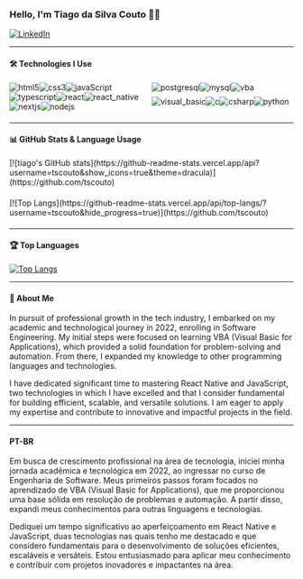 ### Hello, I'm Tiago da Silva Couto 👋🏽

[![LinkedIn](https://img.shields.io/badge/LinkedIn-0077B5?style=for-the-badge&logo=linkedin&logoColor=white)](https://www.linkedin.com/in/tiago-da-silva-couto-6830baa9/)

---

#### 🛠️ Technologies I Use

<div style="display: flex; flex-wrap: wrap; justify-content: space-between; margin-bottom: 20px;">
  <div style="flex: 1; display: flex; flex-wrap: wrap; justify-content: flex-start;">
    <img align="center" alt="html5" src="https://img.shields.io/badge/HTML5-E34F26?style=for-the-badge&logo=html5&logoColor=white" />
    <img align="center" alt="css3" src="https://img.shields.io/badge/CSS3-1572B6?style=for-the-badge&logo=css3&logoColor=white" />
    <img align="center" alt="javaScript" src="https://img.shields.io/badge/JavaScript-F7DF1E?style=for-the-badge&logo=javascript&logoColor=black" />
    <img align="center" alt="typescript" src="https://img.shields.io/badge/TypeScript-3178C6?style=for-the-badge&logo=typescript&logoColor=white" />
    <img align="center" alt="react" src="https://img.shields.io/badge/React-20232A?style=for-the-badge&logo=react&logoColor=61DAFB" />
    <img align="center" alt="react_native" src="https://img.shields.io/badge/React_Native-20232A?style=for-the-badge&logo=react&logoColor=61DAFB" />
    <img align="center" alt="nextjs" src="https://img.shields.io/badge/Next.js-000000?style=for-the-badge&logo=next.js&logoColor=white" />
    <img align="center" alt="nodejs" src="https://img.shields.io/badge/Node.js-339933?style=for-the-badge&logo=node.js&logoColor=white" />
  </div>
  <div style="flex: 1; display: flex; flex-wrap: wrap; justify-content: flex-start;">
    <img align="center" alt="postgresql" src="https://img.shields.io/badge/PostgreSQL-4169E1?style=for-the-badge&logo=postgresql&logoColor=white" />
    <img align="center" alt="mysql" src="https://img.shields.io/badge/MySQL-4479A1?style=for-the-badge&logo=mysql&logoColor=white" />
    <img align="center" alt="vba" src="https://img.shields.io/badge/VBA-00A300?style=for-the-badge&logo=windows&logoColor=white" />
    <img align="center" alt="visual_basic" src="https://img.shields.io/badge/Visual_Basic-512BD4?style=for-the-badge&logo=visualstudio&logoColor=white" />
    <img align="center" alt="c" src="https://img.shields.io/badge/C-00599C?style=for-the-badge&logo=c&logoColor=white" />
    <img align="center" alt="csharp" src="https://img.shields.io/badge/C%23-239120?style=for-the-badge&logo=c-sharp&logoColor=white" />
    <img align="center" alt="python" src="https://img.shields.io/badge/Python-3776AB?style=for-the-badge&logo=python&logoColor=white" />
  </div>
</div>

---

#### 📊 GitHub Stats & Language Usage

<div style="display: flex; flex-wrap: wrap; gap: 20px; margin-bottom: 20px;">
  <div style="flex: 1;">
    [![tiago's GitHub stats](https://github-readme-stats.vercel.app/api?username=tscouto&show_icons=true&theme=dracula)](https://github.com/tscouto)
  </div>
  <div style="flex: 1;">
    [![Top Langs](https://github-readme-stats.vercel.app/api/top-langs/?username=tscouto&hide_progress=true)](https://github.com/tscouto)
  </div>
</div>

---

#### 🏆 Top Languages

[![Top Langs](https://github-readme-stats.vercel.app/api/top-langs/?username=tscouto&layout=pie)](https://github.com/tscouto)

---

#### 🚀 About Me

In pursuit of professional growth in the tech industry, I embarked on my academic and technological journey in 2022, enrolling in Software Engineering. My initial steps were focused on learning VBA (Visual Basic for Applications), which provided a solid foundation for problem-solving and automation. From there, I expanded my knowledge to other programming languages and technologies.

I have dedicated significant time to mastering React Native and JavaScript, two technologies in which I have excelled and that I consider fundamental for building efficient, scalable, and versatile solutions. I am eager to apply my expertise and contribute to innovative and impactful projects in the field.

---

#### PT-BR

Em busca de crescimento profissional na área de tecnologia, iniciei minha jornada acadêmica e tecnológica em 2022, ao ingressar no curso de Engenharia de Software. Meus primeiros passos foram focados no aprendizado de VBA (Visual Basic for Applications), que me proporcionou uma base sólida em resolução de problemas e automação. A partir disso, expandi meus conhecimentos para outras linguagens e tecnologias.

Dediquei um tempo significativo ao aperfeiçoamento em React Native e JavaScript, duas tecnologias nas quais tenho me destacado e que considero fundamentais para o desenvolvimento de soluções eficientes, escaláveis e versáteis. Estou entusiasmado para aplicar meu conhecimento e contribuir com projetos inovadores e impactantes na área.
